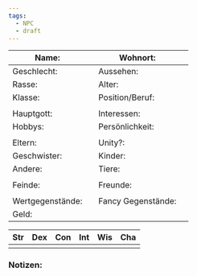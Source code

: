 ```yaml
---
tags:
  - NPC
  - draft
---
```


| Name:            |     | Wohnort:           |     |
| ---------------- | --- | ------------------ | --- |
| Geschlecht:      |     | Aussehen:          |     |
| Rasse:           |     | Alter:             |     |
| Klasse:          |     | Position/Beruf:    |     |
|                  |     |                    |     |
| Hauptgott:       |     | Interessen:        |     |
| Hobbys:          |     | Persönlichkeit:    |     |
|                  |     |                    |     |
| Eltern:          |     | Unity?:            |     |
| Geschwister:     |     | Kinder:            |     |
| Andere:          |     | Tiere:             |     |
|                  |     |                    |     |
| Feinde:          |     | Freunde:           |     |
|                  |     |                    |     |
| Wertgegenstände: |     | Fancy Gegenstände: |     |
| Geld:            |     |                    |     |

| Str | Dex | Con | Int | Wis | Cha |
| --- | --- | --- | --- | --- | --- |
|     |     |     |     |     |     |
### Notizen:
